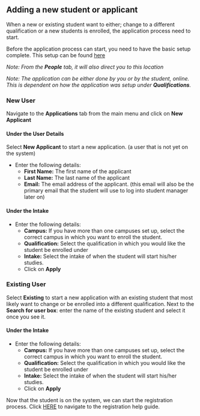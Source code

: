 ## **Adding a new student or applicant**

When a new or existing student want to either; change to a different qualification or a new students is enrolled, the application process need to start.

Before the application process can start, you need to have the basic setup complete.  This setup can be found [here](http://help.studentmanager.co.za/en/latest/smbasicsetup/basicsetup/)

_Note: From the **People** tab, it will also direct you to this location_

_Note: The application can be either done by you or by the student, online.  This is dependent on how the application was setup under **Qualifications**._

### **New User**

Navigate to the **Applications** tab from the main menu and click on **New Applicant**

#### **Under the User Details**

Select **New Applicant** to start a new application.  (a user that is not yet on the system)

- Enter the following details:
    - **First Name:** The first name of the applicant
    - **Last Name:** The last name of the applicant
    - **Email:** The email address of the applicant. (this email will also be the primary email that the student will use to log into student manager later on)

#### **Under the Intake**

- Enter the following details:
    - **Campus:** If you have more than one campuses set up, select the correct campus in which you want to enroll the student.
    - **Qualification:** Select the qualification in which you would like the student be enrolled under
    - **Intake:** Select the intake of when the student will start his/her studies.
    - Click on **Apply**

### **Existing User**

Select **Existing** to start a new application with an existing student that most likely want to change or be enrolled into a different qualification.
Next to the **Search for user box**:  enter the name of the existing student and select it once you see it.

#### Under the **Intake**
  - Enter the following details:
    - **Campus:** If you have more than one campuses set up, select the correct campus in which you want to enroll the student.
    - **Qualification:** Select the qualification in which you would like the student be enrolled under
    - **Intake:** Select the intake of when the student will start his/her studies.
    - Click on **Apply**

Now that the student is on the system, we can start the registration process.  Click [HERE](http://help.studentmanager.co.za/en/latest/Registration/registeringlearnermodulesfromreg/) to navigate to the registration help guide.
